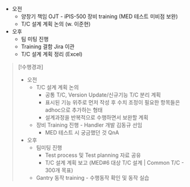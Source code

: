 - 오전
	- 양창기 책임 OJT - iPIS-500 장비 training (MED 테스트 미비점 보완)
	- T/C 설계 계획 논의 (w. 이준현)
- 오후
	- 팀 미팅 진행
	- Training 결함 Jira 이관
	- T/C 설계 계획 정리 (Excel)

>[!수행경과]
>- 오전
>	- T/C 설계 계획 논의
>		- 공통 T/C, Version Update/신규기능 T/C 분리 계획
>		- 표시된 기능 위주로 먼저 작성 후 수치 조정이 필요한 항목들은 adhoc으로 추가하는 형태
>		- 설계과정을 반복적으로 수행하면서 보완할 계획
>	- 장비 Training 진행 - Handler 개발 김동규 선임
>		- MED 테스트 시 궁금했던 것 QnA
>- 오후
>	- 팀미팅 진행
>		- Test process 및 Test planning 자료 공유
>		- T/C 설계 계획 보고 (MED#6 대상 T/C 설계 | Common T/C - 300개 목표)
>	- Gantry 동작 training - 수행동작 확인 및 동작 실습

